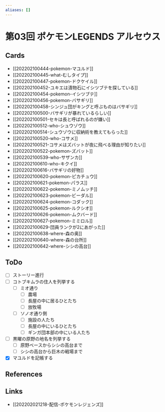 ```yaml
---
aliases: []
---
```

# 第03回 ポケモンLEGENDS アルセウス

## Cards

- [[202202100444-pokemon-マユルド]]
- [[202202100445-what-むしタイプ]]
- [[202202100447-pokemon-ドクケイル]]
- [[202202100452-ユキエは漬物石にイシツブテを探している]]
- [[202202100454-pokemon-イシツブテ]]
- [[202202100456-pokemon-バサギリ]]
- [[202202100458-シンジュ団がキングと呼ぶものはバサギリ]]
- [[202202100500-バサギリが暴れているらしい]]
- [[202202100501-セキは長と呼ばれるのが嫌い]]
- [[202202100512-who-シュウゾウ]]
- [[202202100514-シュウゾウに収納術を教えてもらった]]
- [[202202100520-who-コサメ]]
- [[202202100521-コサメはズバットが夜に飛べる理由が知りたい]]
- [[202202100522-pokemon-ズバット]]
- [[202202100539-who-サザンカ]]
- [[202202100610-who-キクイ]]
- [[202202100616-バサギリの好物]]
- [[202202100620-pokemon-ピカチュウ]]
- [[202202100621-pokemon-パラス]]
- [[202202100622-pokemon-ミノムッチ]]
- [[202202100623-pokemon-ビーダル]]
- [[202202100624-pokemon-コダック]]
- [[202202100625-pokemon-ルクシオ]]
- [[202202100626-pokemon-ムクバード]]
- [[202202100627-pokemon-ミミロル]]
- [[202202100629-団員ランクが2にあがった]]
- [[202202100638-where-森の奥]]
- [[202202100640-where-森の台所]]
- [[202202100642-where-シシの高台]]

## ToDo

- [ ] ストーリー進行
- [ ] コトブキムラの住人を列挙する
	- [ ] ミオ通り
		- [ ] 農場
		- [ ] 長屋の中に居るひとたち
		- [ ] 放牧場
	- [ ] ソノオ通り側
		- [ ] 施設の人たち
		- [ ] 長屋の中にいるひとたち
		- [ ] ギンガ団本部の中にいる人たち
- [ ] 黒曜の原野の地名を列挙する
	- [ ] 原野ベースからシシの高台まで
	- [ ] シシの高台から巨木の戦場まで
- [x] マユルドを記帳する

## References



## Links

- [[202202021218-配信-ポケモンレジェンズ]]
